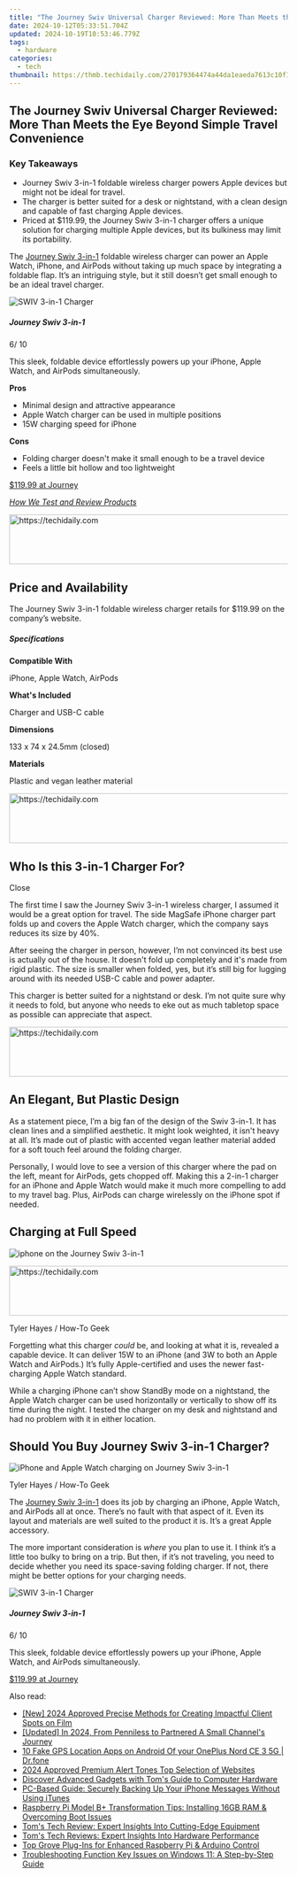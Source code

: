 ```yaml
---
title: "The Journey Swiv Universal Charger Reviewed: More Than Meets the Eye Beyond Simple Travel Convenience"
date: 2024-10-12T05:33:51.704Z
updated: 2024-10-19T10:53:46.779Z
tags:
  - hardware
categories:
  - tech
thumbnail: https://thmb.techidaily.com/270179364474a44da1eaeda7613c10f10260fff7aad4cae0d60acb9733eadc20.jpg
---
```


## The Journey Swiv Universal Charger Reviewed: More Than Meets the Eye Beyond Simple Travel Convenience

### Key Takeaways

* Journey Swiv 3-in-1 foldable wireless charger powers Apple devices but might not be ideal for travel.
* The charger is better suited for a desk or nightstand, with a clean design and capable of fast charging Apple devices.
* Priced at $119.99, the Journey Swiv 3-in-1 charger offers a unique solution for charging multiple Apple devices, but its bulkiness may limit its portability.

 The [Journey Swiv 3-in-1](https://journeyofficial.com/products/swiv-3-in-1-wireless-charging-station) foldable wireless charger can power an Apple Watch, iPhone, and AirPods without taking up much space by integrating a foldable flap. It’s an intriguing style, but it still doesn’t get small enough to be an ideal travel charger.

![SWIV 3-in-1 Charger](https://static1.howtogeekimages.com/wordpress/wp-content/uploads/2024/07/swiv-3-in-1-charger-1.jpg) 

#####  Journey Swiv 3-in-1

6/ 10 

This sleek, foldable device effortlessly powers up your iPhone, Apple Watch, and AirPods simultaneously.

**Pros** 
* Minimal design and attractive appearance
* Apple Watch charger can be used in multiple positions
* 15W charging speed for iPhone

**Cons** 
* Folding charger doesn't make it small enough to be a travel device
* Feels a little bit hollow and too lightweight

[$119.99 at Journey](https://journeyofficial.com/products/swiv-3-in-1-wireless-charging-station) 

[_How We Test and Review Products_](https://vp-tips.techidaily.com/swiftly-move-data-fast-and-reliable-methods-to-direct-files-onto-your-computer/)

<!-- affiliate ads begin -->
<a href="https://appsumo.8odi.net/c/5597632/2043593/7443" target="_top" id="2043593">
  <img src="//a.impactradius-go.com/display-ad/7443-2043593" border="0" alt="https://techidaily.com" width="728" height="90"/>
</a>
<img height="0" width="0" src="https://appsumo.8odi.net/i/5597632/2043593/7443" style="position:absolute;visibility:hidden;" border="0" />
<!-- affiliate ads end -->

##  Price and Availability

 The Journey Swiv 3-in-1 foldable wireless charger retails for $119.99 on the company’s website.

#####  Specifications

**Compatible With** 

 iPhone, Apple Watch, AirPods 

**What's Included** 

 Charger and USB-C cable 

**Dimensions** 

 133 x 74 x 24.5mm (closed) 

**Materials** 

 Plastic and vegan leather material 

<!-- affiliate ads begin -->
<a href="https://appsumo.8odi.net/c/5597632/2130891/7443" target="_top" id="2130891">
  <img src="//a.impactradius-go.com/display-ad/7443-2130891" border="0" alt="https://techidaily.com" width="728" height="90"/>
</a>
<img height="0" width="0" src="https://appsumo.8odi.net/i/5597632/2130891/7443" style="position:absolute;visibility:hidden;" border="0" />
<!-- affiliate ads end -->

##  Who Is this 3-in-1 Charger For?

Close 

 The first time I saw the Journey Swiv 3-in-1 wireless charger, I assumed it would be a great option for travel. The side MagSafe iPhone charger part folds up and covers the Apple Watch charger, which the company says reduces its size by 40%.

 After seeing the charger in person, however, I’m not convinced its best use is actually out of the house. It doesn't fold up completely and it's made from rigid plastic. The size is smaller when folded, yes, but it’s still big for lugging around with its needed USB-C cable and power adapter.

 This charger is better suited for a nightstand or desk. I’m not quite sure why it needs to fold, but anyone who needs to eke out as much tabletop space as possible can appreciate that aspect.

<!-- affiliate ads begin -->
<a href="https://ephamedtechinc.pxf.io/c/5597632/2136614/26400" target="_top" id="2136614">
  <img src="//a.impactradius-go.com/display-ad/26400-2136614" border="0" alt="https://techidaily.com" width="728" height="90"/>
</a>
<img height="0" width="0" src="https://ephamedtechinc.pxf.io/i/5597632/2136614/26400" style="position:absolute;visibility:hidden;" border="0" />
<!-- affiliate ads end -->

##  An Elegant, But Plastic Design

 As a statement piece, I’m a big fan of the design of the Swiv 3-in-1\. It has clean lines and a simplified aesthetic. It might look weighted, it isn't heavy at all. It’s made out of plastic with accented vegan leather material added for a soft touch feel around the folding charger.

 Personally, I would love to see a version of this charger where the pad on the left, meant for AirPods, gets chopped off. Making this a 2-in-1 charger for an iPhone and Apple Watch would make it much more compelling to add to my travel bag. Plus, AirPods can charge wirelessly on the iPhone spot if needed.

##  Charging at Full Speed

![iphone on the Journey Swiv 3-in-1](https://static1.howtogeekimages.com/wordpress/wp-content/uploads/wm/2024/07/iphone-on-the-journey-swiv-3-in-1.jpg) 

<!-- affiliate ads begin -->
<a href="https://bluettius.sjv.io/c/5597632/2139115/17108" target="_top" id="2139115">
  <img src="//a.impactradius-go.com/display-ad/17108-2139115" border="0" alt="https://techidaily.com" width="728" height="90"/>
</a>
<img height="0" width="0" src="https://bluettius.sjv.io/i/5597632/2139115/17108" style="position:absolute;visibility:hidden;" border="0" />
<!-- affiliate ads end -->

Tyler Hayes / How-To Geek

 Forgetting what this charger _could_ be, and looking at what it is, revealed a capable device. It can deliver 15W to an iPhone (and 3W to both an Apple Watch and AirPods.) It’s fully Apple-certified and uses the newer fast-charging Apple Watch standard.

 While a charging iPhone can’t show StandBy mode on a nightstand, the Apple Watch charger can be used horizontally or vertically to show off its time during the night. I tested the charger on my desk and nightstand and had no problem with it in either location.

##  Should You Buy Journey Swiv 3-in-1 Charger?

![iPhone and Apple Watch charging on Journey Swiv 3-in-1](https://static1.howtogeekimages.com/wordpress/wp-content/uploads/wm/2024/07/iphone-and-apple-watch-charging-on-journey-swiv-3-in-1.jpg) 

Tyler Hayes / How-To Geek

 The [Journey Swiv 3-in-1](https://journeyofficial.com/products/swiv-3-in-1-wireless-charging-station) does its job by charging an iPhone, Apple Watch, and AirPods all at once. There’s no fault with that aspect of it. Even its layout and materials are well suited to the product it is. It’s a great Apple accessory.

 The more important consideration is _where_ you plan to use it. I think it’s a little too bulky to bring on a trip. But then, if it’s not traveling, you need to decide whether you need its space-saving folding charger. If not, there might be better options for your charging needs.

![SWIV 3-in-1 Charger](https://static1.howtogeekimages.com/wordpress/wp-content/uploads/2024/07/swiv-3-in-1-charger-1.jpg) 

#####  Journey Swiv 3-in-1

6/ 10 

This sleek, foldable device effortlessly powers up your iPhone, Apple Watch, and AirPods simultaneously.

[$119.99 at Journey](https://journeyofficial.com/products/swiv-3-in-1-wireless-charging-station)

<ins class="adsbygoogle"
     style="display:block"
     data-ad-format="autorelaxed"
     data-ad-client="ca-pub-7571918770474297"
     data-ad-slot="1223367746"></ins>

<ins class="adsbygoogle"
     style="display:block"
     data-ad-client="ca-pub-7571918770474297"
     data-ad-slot="8358498916"
     data-ad-format="auto"
     data-full-width-responsive="true"></ins>

<span class="atpl-alsoreadstyle">Also read:</span>
<div><ul>
<li><a href="https://fox-access.techidaily.com/new-2024-approved-precise-methods-for-creating-impactful-client-spots-on-film/"><u>[New] 2024 Approved Precise Methods for Creating Impactful Client Spots on Film</u></a></li>
<li><a href="https://youtube-data.techidaily.com/ed-in-2024-from-penniless-to-partnered-a-small-channels-journey/"><u>[Updated] In 2024, From Penniless to Partnered A Small Channel's Journey</u></a></li>
<li><a href="https://android-location.techidaily.com/10-fake-gps-location-apps-on-android-of-your-oneplus-nord-ce-3-5g-drfone-by-drfone-virtual/"><u>10 Fake GPS Location Apps on Android Of your OnePlus Nord CE 3 5G | Dr.fone</u></a></li>
<li><a href="https://fox-info.techidaily.com/2024-approved-premium-alert-tones-top-selection-of-websites/"><u>2024 Approved Premium Alert Tones Top Selection of Websites</u></a></li>
<li><a href="https://hardware-help.techidaily.com/discover-advanced-gadgets-with-toms-guide-to-computer-hardware/"><u>Discover Advanced Gadgets with Tom's Guide to Computer Hardware</u></a></li>
<li><a href="https://discover-amazing.techidaily.com/pc-based-guide-securely-backing-up-your-iphone-messages-without-using-itunes/"><u>PC-Based Guide: Securely Backing Up Your iPhone Messages Without Using iTunes</u></a></li>
<li><a href="https://hardware-help.techidaily.com/raspberry-pi-model-bplus-transformation-tips-installing-16gb-ram-and-overcoming-boot-issues/"><u>Raspberry Pi Model B+ Transformation Tips: Installing 16GB RAM & Overcoming Boot Issues</u></a></li>
<li><a href="https://hardware-help.techidaily.com/toms-tech-review-expert-insights-into-cutting-edge-equipment/"><u>Tom's Tech Review: Expert Insights Into Cutting-Edge Equipment</u></a></li>
<li><a href="https://hardware-help.techidaily.com/toms-tech-reviews-expert-insights-into-hardware-performance/"><u>Tom's Tech Reviews: Expert Insights Into Hardware Performance</u></a></li>
<li><a href="https://hardware-help.techidaily.com/top-grove-plug-ins-for-enhanced-raspberry-pi-and-arduino-control/"><u>Top Grove Plug-Ins for Enhanced Raspberry Pi & Arduino Control</u></a></li>
<li><a href="https://some-techniques.techidaily.com/troubleshooting-function-key-issues-on-windows-11-a-step-by-step-guide/"><u>Troubleshooting Function Key Issues on Windows 11: A Step-by-Step Guide</u></a></li>
</ul></div>

